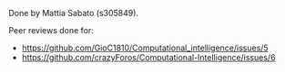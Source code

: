 Done by Mattia Sabato (s305849).

Peer reviews done for:

- https://github.com/GioC1810/Computational_intelligence/issues/5
- https://github.com/crazyForos/Computational-Intelligence/issues/6
